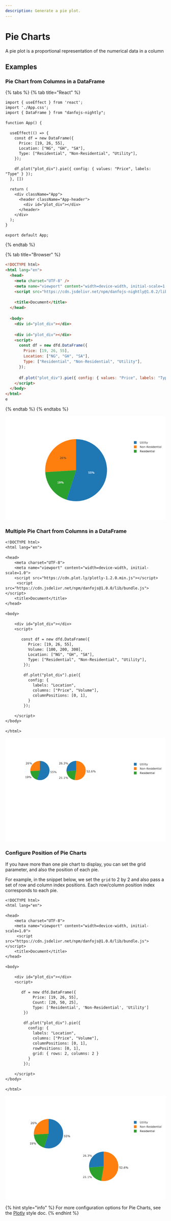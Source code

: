 ```yaml
---
description: Generate a pie plot.
---
```


# Pie Charts

A pie plot is a proportional representation of the numerical data in a column

## Examples

### Pie Chart from Columns in a DataFrame

{% tabs %}
{% tab title="React" %}
```tsx
import { useEffect } from 'react';
import './App.css';
import { DataFrame } from "danfojs-nightly";

function App() {

  useEffect(() => {
    const df = new DataFrame({
      Price: [19, 26, 55],
      Location: ["NG", "GH", "SA"],
      Type: ["Residential", "Non-Residential", "Utility"],
    });

    df.plot("plot_div").pie({ config: { values: "Price", labels: "Type" } });
  }, [])

  return (
    <div className="App">
      <header className="App-header">
        <div id="plot_div"></div>
      </header>
    </div>
  );
}

export default App;

```
{% endtab %}

{% tab title="Browser" %}
```html
<!DOCTYPE html>
<html lang="en">
  <head>
    <meta charset="UTF-8" />
    <meta name="viewport" content="width=device-width, initial-scale=1.0" />
    <script src="https://cdn.jsdelivr.net/npm/danfojs-nightly@1.0.2/lib/bundle.js"></script>

    <title>Document</title>
  </head>

  <body>
    <div id="plot_div"></div>

    <div id="plot_div"></div>
    <script>
      const df = new dfd.DataFrame({
        Price: [19, 26, 55],
        Location: ["NG", "GH", "SA"],
        Type: ["Residential", "Non-Residential", "Utility"],
      });

      df.plot("plot_div").pie({ config: { values: "Price", labels: "Type" } });
    </script>
  </body>
</html>
e
```
{% endtab %}
{% endtabs %}

![](<../../.gitbook/assets/newplot (12).png>)

### Multiple Pie Chart from Columns in a DataFrame

```markup
<!DOCTYPE html>
<html lang="en">

<head>
    <meta charset="UTF-8">
    <meta name="viewport" content="width=device-width, initial-scale=1.0">
    <script src="https://cdn.plot.ly/plotly-1.2.0.min.js"></script> 
     <script src="https://cdn.jsdelivr.net/npm/danfojs@1.0.0/lib/bundle.js"></script>
    <title>Document</title>
</head>

<body>

    <div id="plot_div"></div>
    <script>

       const df = new dfd.DataFrame({
          Price: [19, 26, 55],
          Volume: [100, 200, 300],
          Location: ["NG", "GH", "SA"],
          Type: ["Residential", "Non-Residential", "Utility"],
        });
    
        df.plot("plot_div").pie({
          config: {
            labels: "Location",
            columns: ["Price", "Volume"],
            columnPositions: [0, 1],
          }
        });

    </script>
</body>

</html>
```

![](<../../.gitbook/assets/newplot (21).png>)

### Configure Position of Pie Charts

If you have more than one pie chart to display, you can set the grid parameter, and also the position of each pie.

&#x20;For example, in the snippet below, we set the `grid` to 2 by 2 and also pass a set of row and column index positions. Each row/column position index corresponds to each pie.

```markup
<!DOCTYPE html>
<html lang="en">

<head>
    <meta charset="UTF-8">
    <meta name="viewport" content="width=device-width, initial-scale=1.0">
     <script src="https://cdn.jsdelivr.net/npm/danfojs@1.0.0/lib/bundle.js"></script>
    <title>Document</title>
</head>

<body>

    <div id="plot_div"></div>
    <script>

       df = new dfd.DataFrame({
            Price: [19, 26, 55],
            Count: [20, 50, 25],
            Type: ['Residential', 'Non-Residential', 'Utility']
        })

        df.plot("plot_div").pie({
          config: {
            labels: "Location",
            columns: ["Price", "Volume"],
            columnPositions: [0, 1],
            rowPositions: [0, 1],
            grid: { rows: 2, columns: 2 }
          }
        });

    </script>
</body>

</html>
```

![](<../../.gitbook/assets/newplot (22).png>)

{% hint style="info" %}
For more configuration options for Pie Charts, see the [Plotly](https://plotly.com/javascript/pie-charts/) style doc.
{% endhint %}
